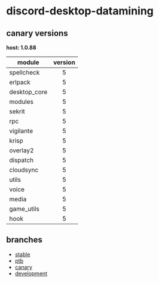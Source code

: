# discord-desktop-datamining

## canary versions

**host: 1.0.88**

| module | version |
| ------ | :-----: |
| spellcheck | 5 |
| erlpack | 5 |
| desktop_core | 5 |
| modules | 5 |
| sekrit | 5 |
| rpc | 5 |
| vigilante | 5 |
| krisp | 5 |
| overlay2 | 5 |
| dispatch | 5 |
| cloudsync | 5 |
| utils | 5 |
| voice | 5 |
| media | 5 |
| game_utils | 5 |
| hook | 5 |

## branches

- [stable](https://github.com/OpenAsar/discord-desktop-datamining/tree/stable)
- [ptb](https://github.com/OpenAsar/discord-desktop-datamining/tree/ptb)
- [canary](https://github.com/OpenAsar/discord-desktop-datamining/tree/canary)
- [development](https://github.com/OpenAsar/discord-desktop-datamining/tree/development)
